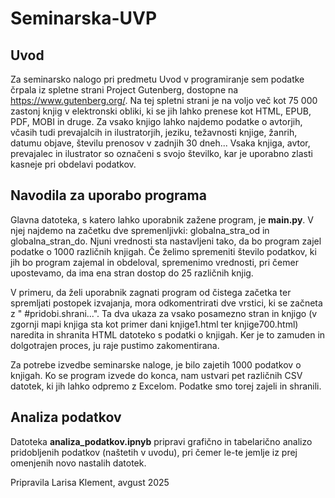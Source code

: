 # Seminarska-UVP

## Uvod
Za seminarsko nalogo pri predmetu Uvod v programiranje sem podatke črpala iz spletne strani Project Gutenberg, dostopne na https://www.gutenberg.org/. Na tej spletni strani je na voljo več kot 75 000 zastonj knjig v elektronski obliki, ki se jih lahko prenese kot HTML, EPUB, PDF, MOBI in druge. Za vsako knjigo lahko najdemo podatke o avtorjih, včasih tudi prevajalcih in ilustratorjih, jeziku, težavnosti knjige, žanrih, datumu objave, številu prenosov v zadnjih 30 dneh... Vsaka knjiga, avtor, prevajalec in ilustrator so označeni s svojo številko, kar je uporabno zlasti kasneje pri obdelavi podatkov.

## Navodila za uporabo programa
Glavna datoteka, s katero lahko uporabnik zažene program, je **main.py**. V njej najdemo na začetku dve spremenljivki: globalna_stra_od in globalna_stran_do. Njuni vrednosti sta nastavljeni tako, da bo program zajel podatke o 1000 različnih knjigah. Če želimo spremeniti število podatkov, ki jih bo program zajemal in obdeloval, spremenimo vrednosti, pri čemer upostevamo, da ima ena stran dostop do 25 različnih knjig. 

V primeru, da želi uporabnik zagnati program od čistega začetka ter spremljati postopek izvajanja, mora odkomentrirati dve vrstici, ki se začneta z " #pridobi.shrani...". Ta dva ukaza za vsako posamezno stran in knjigo (v zgornji mapi knjiga sta kot primer dani knjige1.html ter knjige700.html) naredita in shranita HTML datoteko s podatki o knjigah. Ker je to zamuden in dolgotrajen proces, ju raje pustimo zakomentirana.

Za potrebe izvedbe seminarske naloge, je bilo zajetih 1000 podatkov o knjigah. Ko se program izvede do konca, nam ustvari pet različnih CSV datotek, ki jih lahko odpremo z Excelom. Podatke smo torej zajeli in shranili.

## Analiza podatkov
Datoteka **analiza_podatkov.ipnyb** pripravi grafično in tabelarično analizo pridobljenih podatkov (naštetih v uvodu), pri čemer le-te jemlje iz prej omenjenih novo nastalih datotek.


Pripravila Larisa Klement, avgust 2025
